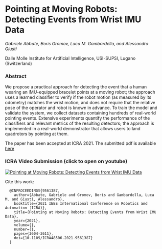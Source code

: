 # Pointing  at  Moving  Robots:  Detecting  Events  from  Wrist  IMU  Data

*Gabriele Abbate, Boris Gromov, Luca M. Gambardella, and Alessandro Giusti*

Dalle Molle Institute for Artificial Intelligence, USI-SUPSI, Lugano (Switzerland)

### Abstract

We propose a practical approach for detecting the event that a human wearing an IMU-equipped bracelet points at a moving robot; the approach uses a learned classifier to verify if the robot motion (as measured by its odometry) matches the wrist motion, and does not require that the relative pose of the operator and robot is known in advance.  To train the model and validate the system, we collect datasets containing hundreds of real-world pointing events.  Extensive experiments quantify the performance of the classifiers and relevant metrics of the resulting detectors; the approach is implemented in a real-world demonstrator that allows users to land quadrotors by pointing at them.

The paper has been accepted at ICRA 2021. The submitted pdf is available [here](https://ieeexplore.ieee.org/document/9561387)

### ICRA Video Submission (click to open on youtube)

[![Pointing  at  Moving  Robots:  Detecting  Events  from  Wrist  IMU  Data](https://github.com/idsia-robotics/pointing-detection-moving-robots/blob/main/videos/Pointing_at_Moving_Robots_Detecting_Pointing_Events_from_Wri.gif)](https://www.youtube.com/watch?v=x7Xt7Xr7pWk&ab_channel=BorisGromov)

Cite this work:
```
  @INPROCEEDINGS{9561387,
    author={Abbate, Gabriele and Gromov, Boris and Gambardella, Luca M. and Giusti, Alessandro},
    booktitle={2021 IEEE International Conference on Robotics and Automation (ICRA)}, 
    title={Pointing at Moving Robots: Detecting Events from Wrist IMU Data}, 
    year={2021},
    volume={},
    number={},
    pages={3604-3611},
    doi={10.1109/ICRA48506.2021.9561387}
  }
```
